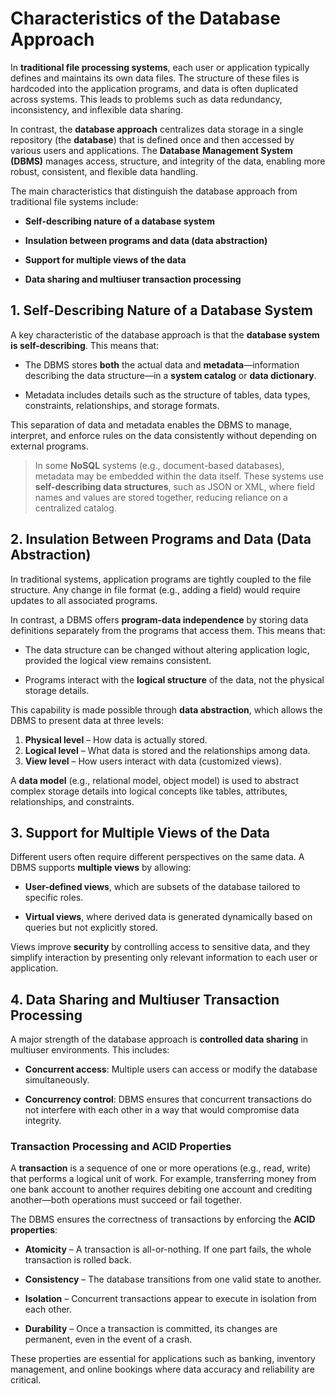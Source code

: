 
# Characteristics of the Database Approach

In **traditional file processing systems**, each user or application typically defines and maintains its own data files. The structure of these files is hardcoded into the application programs, and data is often duplicated across systems. This leads to problems such as data redundancy, inconsistency, and inflexible data sharing.

In contrast, the **database approach** centralizes data storage in a single repository (the **database**) that is defined once and then accessed by various users and applications. The **Database Management System (DBMS)** manages access, structure, and integrity of the data, enabling more robust, consistent, and flexible data handling.

The main characteristics that distinguish the database approach from traditional file systems include:

- **Self-describing nature of a database system**
    
- **Insulation between programs and data (data abstraction)**
    
- **Support for multiple views of the data**
    
- **Data sharing and multiuser transaction processing**
    
## 1. Self-Describing Nature of a Database System

A key characteristic of the database approach is that the **database system is self-describing**. This means that:

- The DBMS stores **both** the actual data and **metadata**—information describing the data structure—in a **system catalog** or **data dictionary**.
    
- Metadata includes details such as the structure of tables, data types, constraints, relationships, and storage formats.
    
This separation of data and metadata enables the DBMS to manage, interpret, and enforce rules on the data consistently without depending on external programs.

> In some **NoSQL** systems (e.g., document-based databases), metadata may be embedded within the data itself. These systems use **self-describing data structures**, such as JSON or XML, where field names and values are stored together, reducing reliance on a centralized catalog.

## 2. Insulation Between Programs and Data (Data Abstraction)

In traditional systems, application programs are tightly coupled to the file structure. Any change in file format (e.g., adding a field) would require updates to all associated programs.

In contrast, a DBMS offers **program-data independence** by storing data definitions separately from the programs that access them. This means that:

- The data structure can be changed without altering application logic, provided the logical view remains consistent.
    
- Programs interact with the **logical structure** of the data, not the physical storage details.

This capability is made possible through **data abstraction**, which allows the DBMS to present data at three levels:

1. **Physical level** – How data is actually stored.
2. **Logical level** – What data is stored and the relationships among data.
3. **View level** – How users interact with data (customized views).

A **data model** (e.g., relational model, object model) is used to abstract complex storage details into logical concepts like tables, attributes, relationships, and constraints.

## 3. Support for Multiple Views of the Data

Different users often require different perspectives on the same data. A DBMS supports **multiple views** by allowing:

- **User-defined views**, which are subsets of the database tailored to specific roles.
    
- **Virtual views**, where derived data is generated dynamically based on queries but not explicitly stored.

Views improve **security** by controlling access to sensitive data, and they simplify interaction by presenting only relevant information to each user or application.

## 4. Data Sharing and Multiuser Transaction Processing

A major strength of the database approach is **controlled data sharing** in multiuser environments. This includes:

- **Concurrent access**: Multiple users can access or modify the database simultaneously.
    
- **Concurrency control**: DBMS ensures that concurrent transactions do not interfere with each other in a way that would compromise data integrity.

### Transaction Processing and ACID Properties

A **transaction** is a sequence of one or more operations (e.g., read, write) that performs a logical unit of work. For example, transferring money from one bank account to another requires debiting one account and crediting another—both operations must succeed or fail together.

The DBMS ensures the correctness of transactions by enforcing the **ACID properties**:

- **Atomicity** – A transaction is all-or-nothing. If one part fails, the whole transaction is rolled back.
    
- **Consistency** – The database transitions from one valid state to another.
    
- **Isolation** – Concurrent transactions appear to execute in isolation from each other.
    
- **Durability** – Once a transaction is committed, its changes are permanent, even in the event of a crash.


These properties are essential for applications such as banking, inventory management, and online bookings where data accuracy and reliability are critical.

